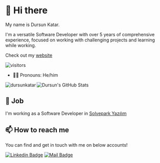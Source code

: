 # 👋 Hi there

My name is Dursun Katar.

I'm a versatile Software Developer with over 5 years of comprehensive experience, focused on working with challenging projects and learning while working.

Check out my [website](http://dursunkatar.com)

![visitors](https://img.shields.io/badge/dynamic/json?color=informational&label=visitor%20count&query=value&url=https%3A%2F%2Fapi.countapi.xyz%2Fhit%2Fkatardursun.dursunkatar%2Freadme)

- 🙋‍♂️ Pronouns: He/him

<img align="left" src="https://github-readme-stats.vercel.app/api/top-langs/?username=dursunkatar&layout=compact" alt="dursunkatar" />

![Dursun's GitHub Stats](https://github-readme-stats.vercel.app/api?username=dursunkatar&show_icons=true) 

## 💼 Job

I'm working as a Software Developer in [Solvepark Yazılım](https://solvepark.com/)

## 📫 How to reach me

You can find and get in touch with me on below accounts!

[![Linkedin Badge](https://img.shields.io/badge/katardursun-follow%20on%20linkedin-blue?style=for-the-badge&logo=linkedin)](https://www.linkedin.com/in/dursun-katar/)
[![Mail Badge](https://img.shields.io/badge/dursun.katar@gmail.com-c14438?style=for-the-badge&logo=Gmail&logoColor=white&link=mailto:dursun.katar@gmail.com)](mailto:dursun.katar@gmail.com)
